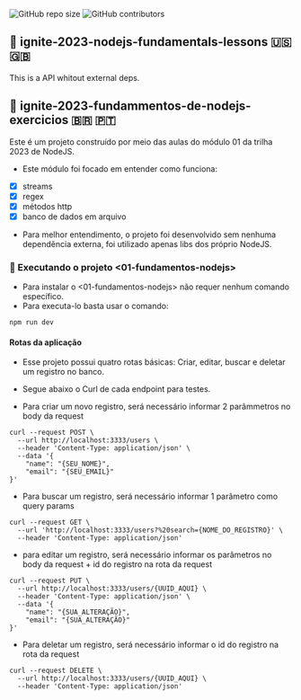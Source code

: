 ![GitHub repo size](https://img.shields.io/github/repo-size/HallefHLVieira/ignite-2023-nodejs-fundamentals-lessons)
![GitHub contributors](https://img.shields.io/github/contributors/HallefHLVieira/ignite-2023-nodejs-fundamentals-lessons)

## 📝 ignite-2023-nodejs-fundamentals-lessons 🇺🇸️ 🇬🇧️
This is a API whitout external deps.

## 📝 ignite-2023-fundammentos-de-nodejs-exercicios 🇧🇷️ 🇵🇹️

Este é um projeto construído por meio das aulas do módulo 01 da trilha 2023 de NodeJS.

- Este módulo foi focado em entender como funciona:
- [x] streams
- [x] regex
- [x] métodos http
- [x] banco de dados em arquivo

- Para melhor entendimento, o projeto foi desenvolvido sem nenhuma dependẽncia externa, foi utilizado apenas libs dos próprio NodeJS.

### 🚀 Executando o projeto <01-fundamentos-nodejs>

- Para instalar o <01-fundamentos-nodejs> não requer nenhum comando específico.
- Para executa-lo basta usar o comando: 
```
npm run dev
```

#### Rotas da aplicação

- Esse projeto possui quatro rotas básicas: Criar, editar, buscar e deletar um registro no banco.
- Segue abaixo o Curl de cada endpoint para testes.

- Para criar um novo registro, será necessário informar 2 parâmmetros no body da request
```
curl --request POST \
  --url http://localhost:3333/users \
  --header 'Content-Type: application/json' \
  --data '{
	"name": "{SEU_NOME}",
	"email": "{SEU_EMAIL}"
}'
```

- Para buscar um registro, será necessário informar 1 parâmetro como query params
``` 
curl --request GET \
  --url 'http://localhost:3333/users?%20search={NOME_DO_REGISTRO}' \
  --header 'Content-Type: application/json'
```

- para editar um registro, será necessário informar os parâmetros no body da request + id do registro na rota da request
```
curl --request PUT \
  --url http://localhost:3333/users/{UUID_AQUI} \
  --header 'Content-Type: application/json' \
  --data '{
	"name": "{SUA_ALTERAÇÃO}",
	"email": "{SUA_ALTERAÇÃO}"
}'
```
- Para deletar um registro, será necessário informar o id do registro na rota da request
```
curl --request DELETE \
  --url http://localhost:3333/users/{UUID_AQUI} \
  --header 'Content-Type: application/json'
```